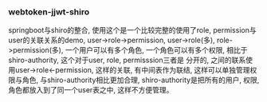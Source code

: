 ### webtoken-jjwt-shiro
springboot与shiro的整合, 使用这个是一个比较完整的使用了role, permission与user的关联关系的demo, user->role->permission, user->role(多), 
role->permission(多), 一个用户可以有多个角色, 一个角色可以有多个权限, 相比于shiro-authority, 这个对于user, role, permisssion三者是
分开的, 之间的联系使用user->role<-permission, 这样的关联, 有中间表作为联结, 这样可以单独管理权限与角色, 与shiro-authority相比更加合理,
shiro-authority是把所有的用户, 权限, 角色都放入到了同一个user表之中, 这样不方便管理。
